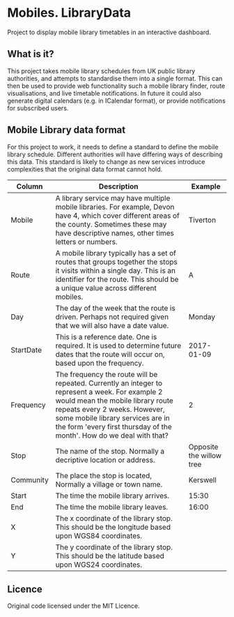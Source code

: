 Mobiles. LibraryData
====================

Project to display mobile library timetables in an interactive dashboard.

What is it?
-----------

This project takes mobile library schedules from UK public library authorities, and attempts to standardise them into a single format. This can then be used to provide web functionality such a mobile library finder, route visualisations, and live timetable notifications. In future it could also generate digital calendars (e.g. in ICalendar format), or provide notifications for subscribed users.

Mobile Library data format
--------------------------

For this project to work, it needs to define a standard to define the mobile library schedule. Different authorities will have differing ways of describing this data. This standard is likely to change as new services introduce complexities that the original data format cannot hold.

| Column | Description | Example |
| ------ | ----------- | ------- |
| Mobile | A library service may have multiple mobile libraries. For example, Devon have 4, which cover different areas of the county. Sometimes these may have descriptive names, other times letters or numbers. | Tiverton |
| Route | A mobile library typically has a set of routes that groups together the stops it visits within a single day. This is an identifier for the route. This should be a unique value across different mobiles. | A |
| Day | The day of the week that the route is driven. Perhaps not required given that we will also have a date value. | Monday | 
| StartDate | This is a reference date. One is required. It is used to determine future dates that the route will occur on, based upon the frequency. | 2017-01-09 |
| Frequency | The frequency the route will be repeated. Currently an integer to represent a week. For example 2 would mean the mobile library route repeats every 2 weeks. However, some mobile library services are in the form 'every first thursday of the month'.  How do we deal with that? | 2 |
| Stop | The name of the stop. Normally a decriptive location or address.  | Opposite the willow tree |
| Community | The place the stop is located, Normally a village or town name. | Kerswell |
| Start | The time the mobile library arrives. | 15:30 |
| End | The time the mobile library leaves. | 16:00 |
| X | The x coordinate of the library stop. This should be the longitude based upon WGS84 coordinates. |  |
| Y | The y coordinate of the library stop.  This should be the latitude based upon WGS24 coordinates. |  |

Licence
-------

Original code licensed under the MIT Licence.
